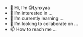 - 👋 Hi, I’m @Lynxyaa
- 👀 I’m interested in ...
- 🌱 I’m currently learning ...
- 💞️ I’m looking to collaborate on ...
- 📫 How to reach me ...

<!---
Lynxyaa/Lynxyaa is a ✨ special ✨ repository because its `README.md` (this file) appears on your GitHub profile.
You can click the Preview link to take a look at your changes.
--->
